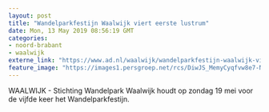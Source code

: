 ```yaml
---
layout: post
title: "Wandelparkfestijn Waalwijk viert eerste lustrum"
date: Mon, 13 May 2019 08:56:19 GMT
categories: 
- noord-brabant 
- waalwijk 
externe_link: "https://www.ad.nl/waalwijk/wandelparkfestijn-waalwijk-viert-eerste-lustrum~a3237b58/"
feature_image: "https://images1.persgroep.net/rcs/DiwJS_MemyCyqfvw8e7-N6D69g4/diocontent/124269239/_fitwidth/400/?appId=21791a8992982cd8da851550a453bd7f&quality=0.7"
---
```


WAALWIJK - Stichting Wandelpark Waalwijk houdt op zondag 19 mei voor de vijfde keer het Wandelparkfestijn.

